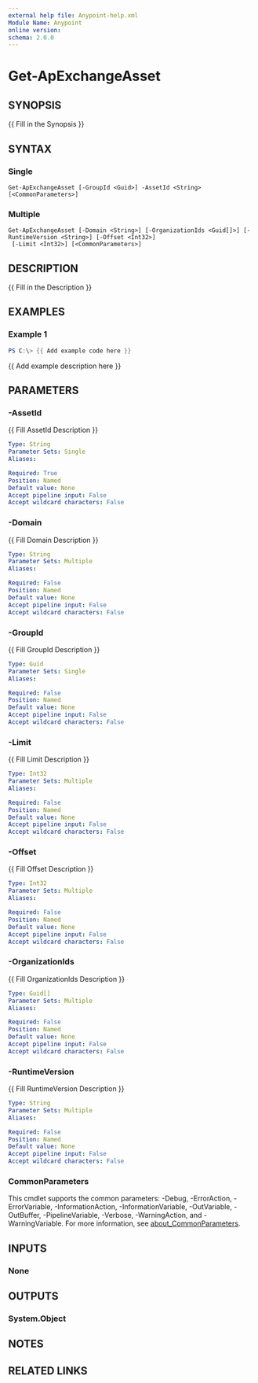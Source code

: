 ```yaml
---
external help file: Anypoint-help.xml
Module Name: Anypoint
online version:
schema: 2.0.0
---
```


# Get-ApExchangeAsset

## SYNOPSIS
{{ Fill in the Synopsis }}

## SYNTAX

### Single
```
Get-ApExchangeAsset [-GroupId <Guid>] -AssetId <String> [<CommonParameters>]
```

### Multiple
```
Get-ApExchangeAsset [-Domain <String>] [-OrganizationIds <Guid[]>] [-RuntimeVersion <String>] [-Offset <Int32>]
 [-Limit <Int32>] [<CommonParameters>]
```

## DESCRIPTION
{{ Fill in the Description }}

## EXAMPLES

### Example 1
```powershell
PS C:\> {{ Add example code here }}
```

{{ Add example description here }}

## PARAMETERS

### -AssetId
{{ Fill AssetId Description }}

```yaml
Type: String
Parameter Sets: Single
Aliases:

Required: True
Position: Named
Default value: None
Accept pipeline input: False
Accept wildcard characters: False
```

### -Domain
{{ Fill Domain Description }}

```yaml
Type: String
Parameter Sets: Multiple
Aliases:

Required: False
Position: Named
Default value: None
Accept pipeline input: False
Accept wildcard characters: False
```

### -GroupId
{{ Fill GroupId Description }}

```yaml
Type: Guid
Parameter Sets: Single
Aliases:

Required: False
Position: Named
Default value: None
Accept pipeline input: False
Accept wildcard characters: False
```

### -Limit
{{ Fill Limit Description }}

```yaml
Type: Int32
Parameter Sets: Multiple
Aliases:

Required: False
Position: Named
Default value: None
Accept pipeline input: False
Accept wildcard characters: False
```

### -Offset
{{ Fill Offset Description }}

```yaml
Type: Int32
Parameter Sets: Multiple
Aliases:

Required: False
Position: Named
Default value: None
Accept pipeline input: False
Accept wildcard characters: False
```

### -OrganizationIds
{{ Fill OrganizationIds Description }}

```yaml
Type: Guid[]
Parameter Sets: Multiple
Aliases:

Required: False
Position: Named
Default value: None
Accept pipeline input: False
Accept wildcard characters: False
```

### -RuntimeVersion
{{ Fill RuntimeVersion Description }}

```yaml
Type: String
Parameter Sets: Multiple
Aliases:

Required: False
Position: Named
Default value: None
Accept pipeline input: False
Accept wildcard characters: False
```

### CommonParameters
This cmdlet supports the common parameters: -Debug, -ErrorAction, -ErrorVariable, -InformationAction, -InformationVariable, -OutVariable, -OutBuffer, -PipelineVariable, -Verbose, -WarningAction, and -WarningVariable. For more information, see [about_CommonParameters](http://go.microsoft.com/fwlink/?LinkID=113216).

## INPUTS

### None

## OUTPUTS

### System.Object
## NOTES

## RELATED LINKS
